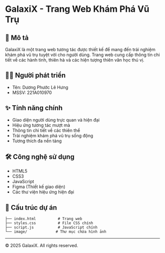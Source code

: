 # GalaxiX - Trang Web Khám Phá Vũ Trụ

## 📝 Mô tả

GalaxiX là một trang web tương tác được thiết kế để mang đến trải nghiệm khám phá vũ trụ tuyệt vời cho người dùng. Trang web cung cấp thông tin chi tiết về các hành tinh, thiên hà và các hiện tượng thiên văn học thú vị.


## 👨‍💻 Người phát triển

- Tên: Dương Phước Lê Hưng
- MSSV: 221A010970

## ✨ Tính năng chính

- Giao diện người dùng trực quan và hiện đại
- Hiệu ứng tương tác mượt mà
- Thông tin chi tiết về các thiên thể
- Trải nghiệm khám phá vũ trụ sống động
- Tương thích đa nền tảng

## 🛠️ Công nghệ sử dụng

- HTML5
- CSS3
- JavaScript
- Figma (Thiết kế giao diện)
- Các thư viện hiệu ứng hiện đại

## 📁 Cấu trúc dự án

```
├── index.html          # Trang web
├── styles.css          # File CSS chính
├── script.js           # JavaScript chính
└── image/             # Thư mục chứa hình ảnh
```

---

© 2025 GalaxiX. All rights reserved.
